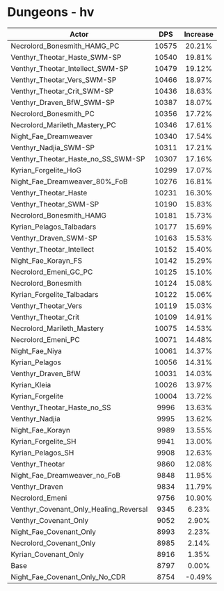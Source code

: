 # Dungeons - hv
| Actor | DPS | Increase |
|---|:---:|:---:|
|Necrolord_Bonesmith_HAMG_PC|10575|20.21%|
|Venthyr_Theotar_Haste_SWM-SP|10540|19.81%|
|Venthyr_Theotar_Intellect_SWM-SP|10479|19.12%|
|Venthyr_Theotar_Vers_SWM-SP|10466|18.97%|
|Venthyr_Theotar_Crit_SWM-SP|10436|18.63%|
|Venthyr_Draven_BfW_SWM-SP|10387|18.07%|
|Necrolord_Bonesmith_PC|10356|17.72%|
|Necrolord_Marileth_Mastery_PC|10346|17.61%|
|Night_Fae_Dreamweaver|10340|17.54%|
|Venthyr_Nadjia_SWM-SP|10311|17.21%|
|Venthyr_Theotar_Haste_no_SS_SWM-SP|10307|17.16%|
|Kyrian_Forgelite_HoG|10299|17.07%|
|Night_Fae_Dreamweaver_80%_FoB|10276|16.81%|
|Venthyr_Theotar_Haste|10231|16.30%|
|Venthyr_Theotar_SWM-SP|10190|15.83%|
|Necrolord_Bonesmith_HAMG|10181|15.73%|
|Kyrian_Pelagos_Talbadars|10177|15.69%|
|Venthyr_Draven_SWM-SP|10163|15.53%|
|Venthyr_Theotar_Intellect|10152|15.40%|
|Night_Fae_Korayn_FS|10142|15.29%|
|Necrolord_Emeni_GC_PC|10125|15.10%|
|Necrolord_Bonesmith|10124|15.08%|
|Kyrian_Forgelite_Talbadars|10122|15.06%|
|Venthyr_Theotar_Vers|10119|15.03%|
|Venthyr_Theotar_Crit|10109|14.91%|
|Necrolord_Marileth_Mastery|10075|14.53%|
|Necrolord_Emeni_PC|10071|14.48%|
|Night_Fae_Niya|10061|14.37%|
|Kyrian_Pelagos|10056|14.31%|
|Venthyr_Draven_BfW|10031|14.03%|
|Kyrian_Kleia|10026|13.97%|
|Kyrian_Forgelite|10004|13.72%|
|Venthyr_Theotar_Haste_no_SS|9996|13.63%|
|Venthyr_Nadjia|9995|13.62%|
|Night_Fae_Korayn|9989|13.55%|
|Kyrian_Forgelite_SH|9941|13.00%|
|Kyrian_Pelagos_SH|9908|12.63%|
|Venthyr_Theotar|9860|12.08%|
|Night_Fae_Dreamweaver_no_FoB|9848|11.95%|
|Venthyr_Draven|9834|11.79%|
|Necrolord_Emeni|9756|10.90%|
|Venthyr_Covenant_Only_Healing_Reversal|9345|6.23%|
|Venthyr_Covenant_Only|9052|2.90%|
|Night_Fae_Covenant_Only|8993|2.23%|
|Necrolord_Covenant_Only|8985|2.14%|
|Kyrian_Covenant_Only|8916|1.35%|
|Base|8797|0.00%|
|Night_Fae_Covenant_Only_No_CDR|8754|-0.49%|
